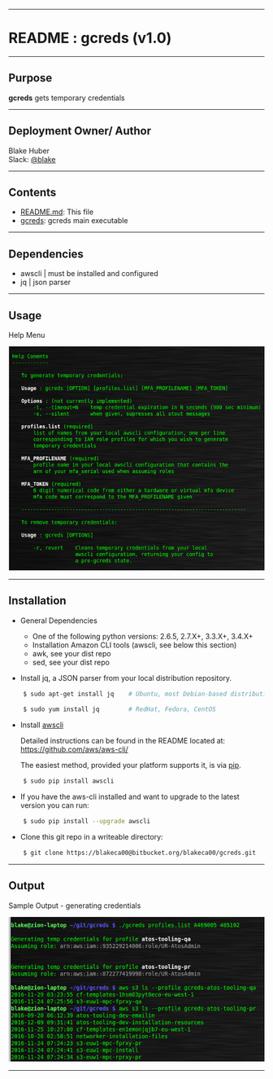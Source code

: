 * * *
# README :  gcreds (v1.0)
* * *

## Purpose ##

**gcreds** gets temporary credentials

* * * 

## Deployment Owner/ Author ##

Blake Huber  
Slack: [@blake](https://mpcaws.slack.com/team/blake)  

* * * 

## Contents ##

* [README.md](./README.md):  This file
* [gcreds](./gcreds):  gcreds main executable

* * * 

## Dependencies ##

- awscli | must be installed and configured
- jq | json parser

* * *

## Usage ##

Help Menu

![](./.images/help-menu.png)

* * *

## Installation ##

* General Dependencies
    - One of the following python versions: 2.6.5, 2.7.X+, 3.3.X+, 3.4.X+
    - Installation Amazon CLI tools (awscli, see below this section)
    - awk, see your dist repo
    - sed, see your dist repo

* Install jq, a JSON parser from your local distribution repository.
```bash
    $ sudo apt-get install jq    # Ubuntu, most Debian-based distributions
```
```bash
    $ sudo yum install jq        # RedHat, Fedora, CentOS 
```

* Install [awscli](https://github.com/aws/aws-cli/)
    
    Detailed instructions can be found in the README located at:
    https://github.com/aws/aws-cli/

    The easiest method, provided your platform supports it, is via [pip](http://www.pip-installer.org/en/latest).

```bash
    $ sudo pip install awscli
```

* If you have the aws-cli installed and want to upgrade to the latest version you can run:

```bash
    $ sudo pip install --upgrade awscli
```

* Clone this git repo in a writeable directory:

```bash
    $ git clone https://blakeca00@bitbucket.org/blakeca00/gcreds.git
```


* * *

## Output ##

Sample Output - generating credentials

![](./.images/sample-output.png)

* * * 